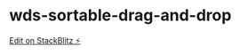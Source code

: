 # wds-sortable-drag-and-drop

[Edit on StackBlitz ⚡️](https://stackblitz.com/edit/wds-sortable-drag-and-drop)